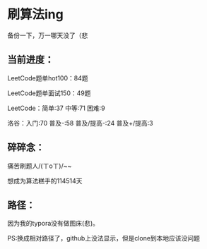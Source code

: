 # 刷算法ing

备份一下，万一哪天没了（悲



## 当前进度：

LeetCode题单hot100：84题

LeetCode题单面试150：49题

LeetCode：简单:37	中等:71	困难:9

洛谷：入门:70	普及-:58	普及/提高-:24	普及+/提高:3




## 碎碎念：

痛苦刷题人/(ㄒoㄒ)/~~

想成为算法糕手的114514天



## 路径：

因为我的typora没有做图床(悲)。

PS:换成相对路径了，github上没法显示，但是clone到本地应该没问题